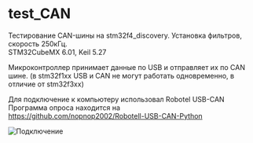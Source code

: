 # test_CAN

Тестирование CAN-шины на stm32f4_discovery.
Установка фильтров, скорость 250кГц.   
STM32CubeMX 6.01, Keil 5.27              

Микроконтроллер принимает данные по USB и отправляет их по CAN шине. 
(в stm32f1xx USB и CAN не могут работать одновременно, в отличие от stm32f3xx) 

Для подключение к компьютеру использовал Robotel USB-CAN
Программа опроса находится на https://github.com/nopnop2002/Robotell-USB-CAN-Python  

![Подключение](https://github.com/fiskov/testProg/blob/master/test_bxCAN/test_bxCAN_filter.jpg)  

